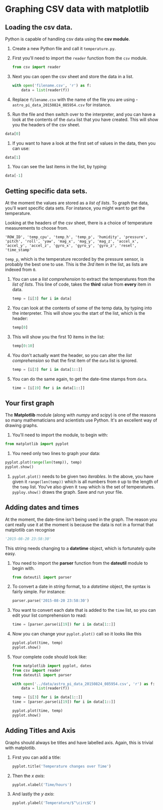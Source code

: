 # Graphing CSV data with matplotlib

## Loading the csv data.

Python is capable of handling csv data using the **csv module**.

1. Create a new Python file  and call it `temperature.py`.

1. First you'll need to import the `reader` function from the `csv` module.

	```python
	from csv import reader
	```

1. Next you can open the csv sheet and store the data in a list.

	```python
	with open('filename.csv', 'r') as f:
		data = list(reader(f))
	```

1. Replace `filename.csv` with the name of the file you are using - `astro_pi_data_20150824_085954.csv` for instance.

1. Run the file and then switch over to the interpreter, and you can have a look at the contents of the `data` list that you have created. This will show you the headers of the csv sheet.

```python
data[0]
```

1. If you want to have a look at the first set of values in the data, then you can use:

```python
data[1]
```

1. You can see the last items in the list, by typing:

```python
data[-1]
```

## Getting specific data sets.

At the moment the values are stored as a *list of lists*. To graph the data, you'll want specific data sets. For instance, you might want to get the temperature.

Looking at the headers of the csv sheet, there is a choice of temperature measurements to choose from.

```
'ROW_ID', 'temp_cpu', 'temp_h', 'temp_p', 'humidity', 'pressure', 'pitch', 'roll', 'yaw', 'mag_x', 'mag_y', 'mag_z', 'accel_x', 'accel_y', 'accel_z', 'gyro_x', 'gyro_y', 'gyro_z', 'reset', 'time_stamp'
```

`temp_p`, which is the temperature recorded by the pressure sensor, is probably the best one to use. This is the *3rd* item in the list, as lists are indexed from `0`.

1. You can use a *list comprehension* to extract the temperatures from the *list of lists*. This line of code, takes the **third** value from **every** item in data.

	```python
	temp = [i[3] for i in data]
	```

1. You can look at the contents of some of the temp data, by typing into the interpreter. This will show you the start of the list, which is the header:

	```python
	temp[0]
	```

1. This will show you the first 10 items in the list:

	```python
	temp[0:10]
	```

1. You don't actually want the header, so you can alter the *list comprehension* so that the first item of the `data` list is ignored.

	```python
	temp = [i[3] for i in data[1::]]
	```

1. You can do the same again, to get the date-time stamps from `data`.

	```python
	time = [i[19] for i in data[1::]]
	```

## Your first graph

The **Matplotlib** module (along with *numpy* and *scipy*) is one of the reasons so many mathematicians and scientists use Python. It's an excellent way of drawing graphs.

1. You'll need to import the module, to begin with:

```python
from matplotlib import pyplot
```

1. You need only two lines to graph your data:

```python
pyplot.plot(range(len(temp)), temp)
pyplot.show()
```

1. `pyplot.plot()` needs to be given two *iterables*. In the above, you have given it `range(len(temp))` which is all numbers from `0` up to the length of the `temp` list. You've also given it `temp` which is the set of temperatures. `pyploy.show()` draws the graph. Save and run your file.

## Adding dates and times

At the moment, the date-time isn't being used in the graph. The reason you cant really use it at the moment is because the data is not in a format that matplotlib can recognise

```python
'2015-08-20 23:58:30'
```

This string needs changing to a **datetime** object, which is fortunately quite easy.

1. You need to import the **parser** function from the **dateutil** module to begin with.

	```python
	from dateutil import parser
	```

1. To convert a date in *string* format, to a *datetime* object, the syntax is fairly simple. For instance:

	```python
	parser.parse('2015-08-20 23:58:30')
	```

1. You want to convert each date that is added to the `time` list, so you can edit your list comprehension to read:

	```python
	time = [parser.parse(i[19]) for i in data[1::]]
	```

1. Now you can change your `pyplot.plot()` call so it looks like this

	```python
	pyplot.plot(time, temp)
	pyplot.show()
	```

1. Your complete code should look like:

	```python
	from matplotlib import pyplot, dates
	from csv import reader
	from dateutil import parser

	with open('../data/astro_pi_data_20150824_085954.csv', 'r') as f:
		data = list(reader(f))

	temp = [i[3] for i in data[1::]]
	time = [parser.parse(i[19]) for i in data[1::]]

	pyplot.plot(time, temp)
	pyplot.show()
	```

## Adding Titles and Axis

Graphs should always be titles and have labelled axis. Again, this is trivial with matplotlib.

1. First you can add a title:

	```python
	pyplot.title('Temperature changes over Time')
	```

1. Then the *x axis*:

	```python
	pyplot.xlabel('Time/hours')
	```

1. And lastly the *y axis*:

	```python
	pyplot.ylabel('Temperature/$^\circ$C')
	```

